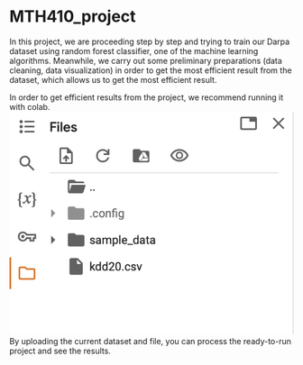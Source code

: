 # MTH410_project

In this project, we are proceeding step by step and trying to train our Darpa dataset using random forest classifier, one of the machine learning algorithms. Meanwhile, we carry out some preliminary preparations (data cleaning, data visualization) in order to get the most efficient result from the dataset, which allows us to get the most efficient result.

In order to get efficient results from the project, we recommend running it with colab.
![Örnek Görsel](photos/folder.png)
 By uploading the current dataset and file, you can process the ready-to-run project and see the results.


